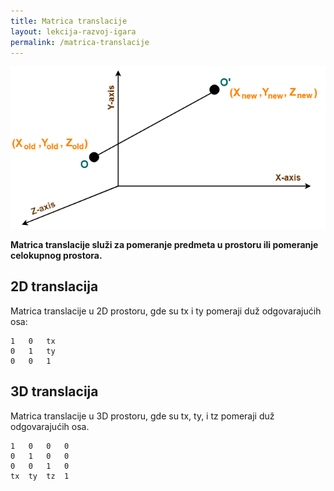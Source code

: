 ```yaml
---
title: Matrica translacije
layout: lekcija-razvoj-igara
permalink: /matrica-translacije
---
```


![](/images/razvoj-igara/3D-translacija.png)

**Matrica translacije služi za pomeranje predmeta u prostoru ili pomeranje celokupnog prostora.** 

## 2D translacija

Matrica translacije u 2D prostoru, gde su tx i ty pomeraji duž odgovarajućih osa:

```
1   0   tx  
0   1   ty  
0   0   1
```

## 3D translacija

Matrica translacije u 3D prostoru, gde su tx, ty, i tz pomeraji duž odgovarajućih osa.

```
1   0   0   0  
0   1   0   0  
0   0   1   0  
tx  ty  tz  1
```
